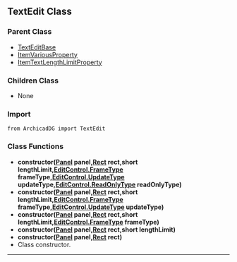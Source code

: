 ## TextEdit Class

### Parent Class
* [TextEditBase](TextEditBase.md)
* [ItemVariousProperty](../m_item/ItemVariousProperty.md)
* [ItemTextLengthLimitProperty](../m_item/ItemTextLengthLimitProperty.md)

### Children Class
* None

### Import
```
from ArchicadDG import TextEdit
``` 

### Class Functions

* **constructor([Panel](../m_panel/Panel.md) panel,[Rect](../Rect.md) rect,short lengthLimit,[EditControl.FrameType](EditControl_FrameType.md) frameType,[EditControl.UpdateType](EditControl_UpdateType.md) updateType,[EditControl.ReadOnlyType](EditControl_ReadOnlyType.md) readOnlyType)**
* **constructor([Panel](../m_panel/Panel.md) panel,[Rect](../Rect.md) rect,short lengthLimit,[EditControl.FrameType](EditControl_FrameType.md) frameType,[EditControl.UpdateType](EditControl_UpdateType.md) updateType)**
* **constructor([Panel](../m_panel/Panel.md) panel,[Rect](../Rect.md) rect,short lengthLimit,[EditControl.FrameType](EditControl_FrameType.md) frameType)**
* **constructor([Panel](../m_panel/Panel.md) panel,[Rect](../Rect.md) rect,short lengthLimit)**
* **constructor([Panel](../m_panel/Panel.md) panel,[Rect](../Rect.md) rect)**
* Class constructor.
-----